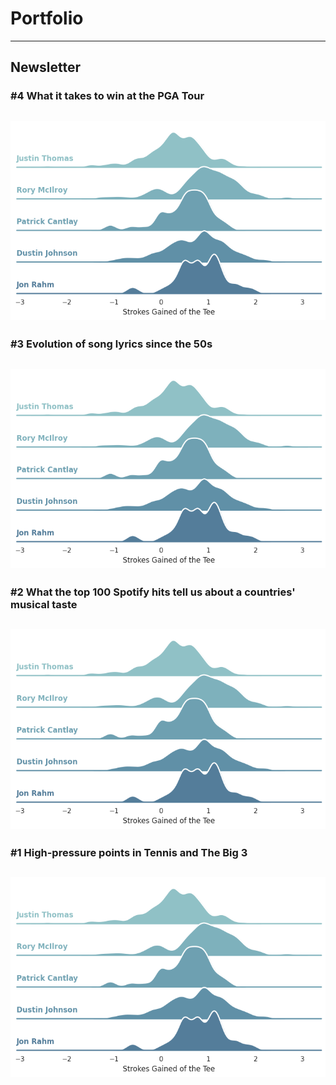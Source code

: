 # Portfolio

---

## Newsletter

### #4 What it takes to win at the PGA Tour

[<img src="images/driving_p.png" />](https://chusikowski.substack.com/p/what-does-it-take-to-win-a-pga-tour)
---

### #3 Evolution of song lyrics since the 50s

[<img src="images/driving_p.png" />](https://chusikowski.substack.com/p/evolution-of-song-lyrics-since-the)
---

### #2 What the top 100 Spotify hits tell us about a countries' musical taste

[<img src="images/driving_p.png" />](https://chusikowski.substack.com/p/the-spotify-series-1)
---

### #1 High-pressure points in Tennis and The Big 3

[<img src="images/driving_p.png" />](https://chusikowski.substack.com/p/high-pressure-points-in-tennis-and)
---
